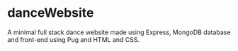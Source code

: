 # danceWebsite
A minimal full stack dance website made using Express, MongoDB database and front-end using Pug and HTML and CSS.